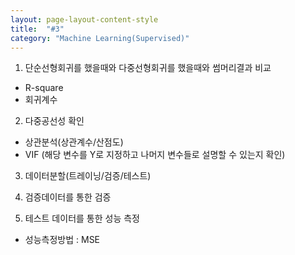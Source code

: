 ```yaml
---
layout: page-layout-content-style
title:  "#3"
category: "Machine Learning(Supervised)"
---
```


1. 단순선형회귀를 했을때와 다중선형회귀를 했을때와 썸머리결과 비교
- R-square
- 회귀계수

2. 다중공선성 확인
- 상관분석(상관계수/산점도)
- VIF (해당 변수를 Y로 지정하고 나머지 변수들로 설명할 수 있는지 확인)

3. 데이터분할(트레이닝/검증/테스트)

4. 검증데이터를 통한 검증

5. 테스트 데이터를 통한 성능 측정
- 성능측정방법 : MSE
